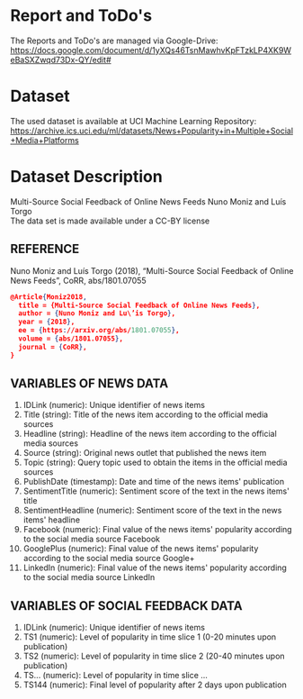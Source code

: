 # Report and ToDo's

The Reports and ToDo's are managed via Google-Drive:
https://docs.google.com/document/d/1yXQs46TsnMawhvKpFTzkLP4XK9WeBaSXZwqd73Dx-QY/edit#

# Dataset

The used dataset is available at UCI Machine Learning Repository:
https://archive.ics.uci.edu/ml/datasets/News+Popularity+in+Multiple+Social+Media+Platforms

# Dataset Description

Multi-Source Social Feedback of Online News Feeds
Nuno Moniz and Luís Torgo	
The data set is made available under a CC-BY license

## REFERENCE

  Nuno Moniz and Luís Torgo (2018), “Multi-Source Social Feedback of Online News Feeds”,
  CoRR, abs/1801.07055
  
  ```json
  @Article{Moniz2018,
    title = {Multi-Source Social Feedback of Online News Feeds},
    author = {Nuno Moniz and Lu\’is Torgo},
    year = {2018},
    ee = {https://arxiv.org/abs/1801.07055},
    volume = {abs/1801.07055},
    journal = {CoRR},
  }
  ```

## VARIABLES OF NEWS DATA

  1. IDLink (numeric): Unique identifier of news items
  2. Title (string): Title of the news item according to the official media sources
  3. Headline (string): Headline of the news item according to the official media sources
  4. Source (string): Original news outlet that published the news item
  5. Topic (string): Query topic used to obtain the items in the official media sources
  6. PublishDate (timestamp): Date and time of the news items' publication
  7. SentimentTitle (numeric): Sentiment score of the text in the news items' title
  8. SentimentHeadline (numeric): Sentiment score of the text in the news items' headline
  9. Facebook (numeric): Final value of the news items' popularity according to the social media source Facebook
  10. GooglePlus (numeric): Final value of the news items' popularity according to the social media source Google+
  11. LinkedIn (numeric): Final value of the news items' popularity according to the social media source LinkedIn

## VARIABLES OF SOCIAL FEEDBACK DATA

  1. IDLink (numeric): Unique identifier of news items
  2. TS1 (numeric): Level of popularity in time slice 1 (0-20 minutes upon publication)
  3. TS2 (numeric): Level of popularity in time slice 2 (20-40 minutes upon publication)
  4. TS... (numeric): Level of popularity in time slice ...
  5. TS144 (numeric): Final level of popularity after 2 days upon publication
